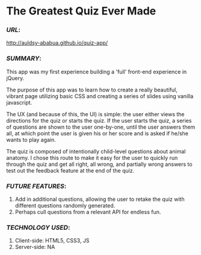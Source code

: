 # The Greatest Quiz Ever Made

### _URL_:<br>
http://auldsy-ababua.github.io/quiz-app/

### _SUMMARY_:<br> 
This app was my first experience building a 'full' front-end experience in jQuery.<br>

The purpose of this app was to learn how to create a really beautiful, vibrant page utilizing basic CSS and creating a series of slides using vanilla javascript.<br>

The UX (and because of this, the UI) is simple: the user either views the directions for the quiz or starts the quiz. If the user starts the quiz, a series of questions are shown to the user one-by-one, until the user answers them all, at which point the user is given his or her score and is asked if he/she wants to play again.<br> 

The quiz is composed of intentionally child-level questions about animal anatomy. I chose this route to make it easy for the user to quickly run through the quiz and get all right, all wrong, and partially wrong answers to test out the feedback feature at the end of the quiz. 

### _FUTURE FEATURES_:<br>
1. Add in additional questions, allowing the user to retake the quiz with different questions randomly generated.
2. Perhaps cull questions from a relevant API for endless fun. 

### _TECHNOLOGY USED_:<br>
1. Client-side: HTML5, CSS3, JS
2. Server-side: NA


